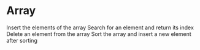 # Array
Insert the elements of the array
Search for an element and return its index
Delete an element from the array
Sort the array and insert a new element after sorting
